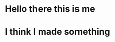 # Hello there this is me
# I think I made something
# <a href="https://github.com/Alex-Voinescu/potential-bassoon/new/main?readme=1">
